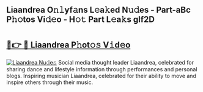 ## Liaandrea O𝚗𝚕yf𝚊ns L𝚎a𝚔ed N𝚞𝚍es - Part-aBc P𝚑𝚘tos Vi𝚍𝚎o - H𝚘𝚝 Part L𝚎a𝚔s gIf2D

# <h2><a href="http://kfdwaa8.oniu.top/?m=Liaandrea">🔗👉 🔴 Liaandrea P𝚑ot𝚘𝚜 V𝚒d𝚎o</a></h2>

[![Liaandrea Nu𝚍e𝚜](https://i.imgur.com/0qMVB7G.gif)](http://kfdwaa8.oniu.top/?m=Liaandrea)
Social media thought leader Liaandrea, celebrated for sharing dance and lifestyle information through performances and personal blogs. Inspiring musician Liaandrea, celebrated for their ability to move and inspire others through their music.  
